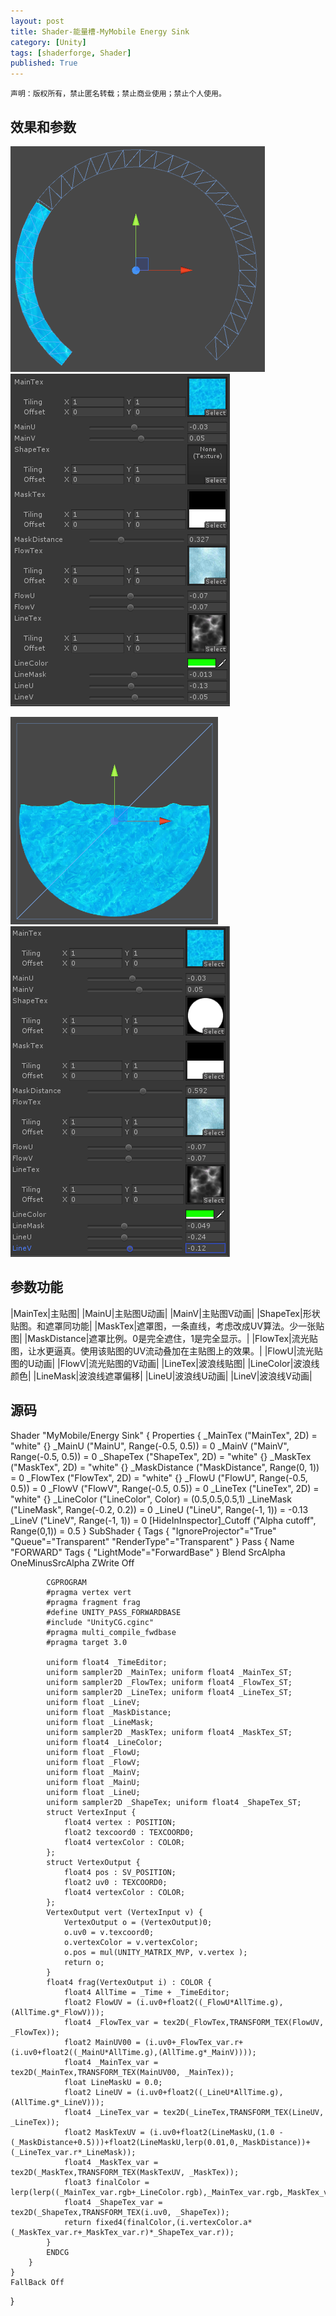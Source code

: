 ```yaml
---
layout: post
title: Shader-能量槽-MyMobile Energy Sink
category: [Unity]
tags: [shaderforge, Shader]
published: True
---
```



`声明：版权所有，禁止匿名转载；禁止商业使用；禁止个人使用。`


## 效果和参数 ##
<left>
	<img src="/public/img/Shader-能量槽/1.png">
	<img src="/public/img/Shader-能量槽/2.png">
	</left>
<p></p>
<left>
	<img src="/public/img/Shader-能量槽/3.png">
	<img src="/public/img/Shader-能量槽/4.png">
	</left>
	
	
## 参数功能 ##

|MainTex|主贴图|
|MainU|主贴图U动画|
|MainV|主贴图V动画|
|ShapeTex|形状贴图。和遮罩同功能|
|MaskTex|遮罩图，一条直线，考虑改成UV算法。少一张贴图|
|MaskDistance|遮罩比例。0是完全遮住，1是完全显示。|
|FlowTex|流光贴图，让水更逼真。使用该贴图的UV流动叠加在主贴图上的效果。|
|FlowU|流光贴图的U动画|
|FlowV|流光贴图的V动画|
|LineTex|波浪线贴图|
|LineColor|波浪线颜色|
|LineMask|波浪线遮罩偏移|
|LineU|波浪线U动画|
|LineV|波浪线V动画|


## 源码 ##

Shader "MyMobile/Energy Sink" {
    Properties {
        _MainTex ("MainTex", 2D) = "white" {}
        _MainU ("MainU", Range(-0.5, 0.5)) = 0
        _MainV ("MainV", Range(-0.5, 0.5)) = 0
        _ShapeTex ("ShapeTex", 2D) = "white" {}
        _MaskTex ("MaskTex", 2D) = "white" {}
        _MaskDistance ("MaskDistance", Range(0, 1)) = 0
        _FlowTex ("FlowTex", 2D) = "white" {}
        _FlowU ("FlowU", Range(-0.5, 0.5)) = 0
        _FlowV ("FlowV", Range(-0.5, 0.5)) = 0
        _LineTex ("LineTex", 2D) = "white" {}
        _LineColor ("LineColor", Color) = (0.5,0.5,0.5,1)
        _LineMask ("LineMask", Range(-0.2, 0.2)) = 0
        _LineU ("LineU", Range(-1, 1)) = -0.13
        _LineV ("LineV", Range(-1, 1)) = 0
        [HideInInspector]_Cutoff ("Alpha cutoff", Range(0,1)) = 0.5
    }
    SubShader {
        Tags {
            "IgnoreProjector"="True"
            "Queue"="Transparent"
            "RenderType"="Transparent"
        }
        Pass {
            Name "FORWARD"
            Tags {
                "LightMode"="ForwardBase"
            }
            Blend SrcAlpha OneMinusSrcAlpha
            ZWrite Off

            CGPROGRAM
            #pragma vertex vert
            #pragma fragment frag
            #define UNITY_PASS_FORWARDBASE
            #include "UnityCG.cginc"
            #pragma multi_compile_fwdbase
            #pragma target 3.0

            uniform float4 _TimeEditor;
            uniform sampler2D _MainTex; uniform float4 _MainTex_ST;
            uniform sampler2D _FlowTex; uniform float4 _FlowTex_ST;
            uniform sampler2D _LineTex; uniform float4 _LineTex_ST;
            uniform float _LineV;
            uniform float _MaskDistance;
            uniform float _LineMask;
            uniform sampler2D _MaskTex; uniform float4 _MaskTex_ST;
            uniform float4 _LineColor;
            uniform float _FlowU;
            uniform float _FlowV;
            uniform float _MainV;
            uniform float _MainU;
            uniform float _LineU;
            uniform sampler2D _ShapeTex; uniform float4 _ShapeTex_ST;
            struct VertexInput {
                float4 vertex : POSITION;
                float2 texcoord0 : TEXCOORD0;
                float4 vertexColor : COLOR;
            };
            struct VertexOutput {
                float4 pos : SV_POSITION;
                float2 uv0 : TEXCOORD0;
                float4 vertexColor : COLOR;
            };
            VertexOutput vert (VertexInput v) {
                VertexOutput o = (VertexOutput)0;
                o.uv0 = v.texcoord0;
                o.vertexColor = v.vertexColor;
                o.pos = mul(UNITY_MATRIX_MVP, v.vertex );
                return o;
            }
            float4 frag(VertexOutput i) : COLOR {
                float4 AllTime = _Time + _TimeEditor;
                float2 FlowUV = (i.uv0+float2((_FlowU*AllTime.g),(AllTime.g*_FlowV)));
                float4 _FlowTex_var = tex2D(_FlowTex,TRANSFORM_TEX(FlowUV, _FlowTex));
                float2 MainUV00 = (i.uv0+_FlowTex_var.r+(i.uv0+float2((_MainU*AllTime.g),(AllTime.g*_MainV))));
                float4 _MainTex_var = tex2D(_MainTex,TRANSFORM_TEX(MainUV00, _MainTex));
                float LineMaskU = 0.0;
                float2 LineUV = (i.uv0+float2((_LineU*AllTime.g),(AllTime.g*_LineV)));
                float4 _LineTex_var = tex2D(_LineTex,TRANSFORM_TEX(LineUV, _LineTex));
                float2 MaskTexUV = (i.uv0+float2(LineMaskU,(1.0 - (_MaskDistance+0.5)))+float2(LineMaskU,lerp(0.01,0,_MaskDistance))+(_LineTex_var.r*_LineMask));
                float4 _MaskTex_var = tex2D(_MaskTex,TRANSFORM_TEX(MaskTexUV, _MaskTex));
                float3 finalColor = lerp(lerp((_MainTex_var.rgb+_LineColor.rgb),_MainTex_var.rgb,_MaskTex_var.r),float3(1,1,1),0.0);
                float4 _ShapeTex_var = tex2D(_ShapeTex,TRANSFORM_TEX(i.uv0, _ShapeTex));
                return fixed4(finalColor,(i.vertexColor.a*(_MaskTex_var.r+_MaskTex_var.r)*_ShapeTex_var.r));
            }
            ENDCG
        }
    }
    FallBack Off
}
